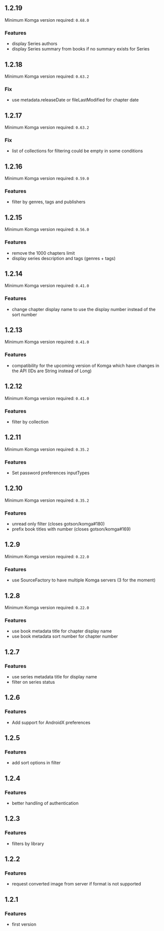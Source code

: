 ## 1.2.19

Minimum Komga version required: `0.68.0`

### Features

* display Series authors
* display Series summary from books if no summary exists for Series

## 1.2.18

Minimum Komga version required: `0.63.2`

### Fix

* use metadata.releaseDate or fileLastModified for chapter date

## 1.2.17

Minimum Komga version required: `0.63.2`

### Fix

* list of collections for filtering could be empty in some conditions

## 1.2.16

Minimum Komga version required: `0.59.0`

### Features

* filter by genres, tags and publishers

## 1.2.15

Minimum Komga version required: `0.56.0`

### Features

* remove the 1000 chapters limit
* display series description and tags (genres + tags)

## 1.2.14

Minimum Komga version required: `0.41.0`

### Features

* change chapter display name to use the display number instead of the sort number

## 1.2.13

Minimum Komga version required: `0.41.0`

### Features

* compatibility for the upcoming version of Komga which have changes in the API (IDs are String instead of Long)

## 1.2.12

Minimum Komga version required: `0.41.0`

### Features

* filter by collection

## 1.2.11

Minimum Komga version required: `0.35.2`

### Features

* Set password preferences inputTypes

## 1.2.10

Minimum Komga version required: `0.35.2`

### Features

* unread only filter (closes gotson/komga#180)
* prefix book titles with number (closes gotson/komga#169)

## 1.2.9

Minimum Komga version required: `0.22.0`

### Features

* use SourceFactory to have multiple Komga servers (3 for the moment)

## 1.2.8

Minimum Komga version required: `0.22.0`

### Features

* use book metadata title for chapter display name
* use book metadata sort number for chapter number

## 1.2.7

### Features

* use series metadata title for display name
* filter on series status

## 1.2.6

### Features

* Add support for AndroidX preferences 

## 1.2.5

### Features

* add sort options in filter

## 1.2.4

### Features

* better handling of authentication

## 1.2.3

### Features

* filters by library

## 1.2.2

### Features

* request converted image from server if format is not supported

## 1.2.1

### Features

* first version
